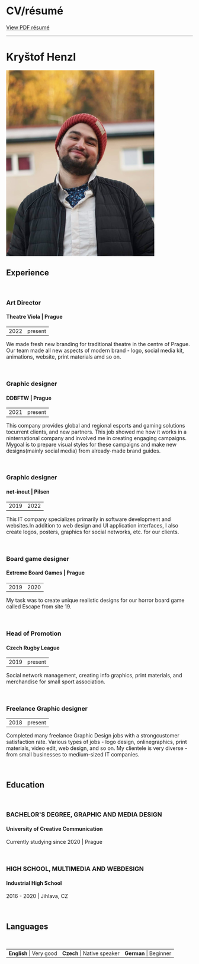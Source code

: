 # CV/résumé

[View PDF résumé](images/CV_HENZL.pdf)

---

# Kryštof Henzl
<img src="images/borec.jpg" alt="drawing" width="400"/>

<br/>

## Experience

<br/>

### Art Director
#### Theatre Viola | Prague

<table>
  <tbody>
    <tr>
      <td>2022</td>
      <td>present</td>
    </tr>
  </tbody>
</table>

We made fresh new branding for traditional theatre in the centre of Prague. Our team made all new aspects of modern brand - logo, social media kit, animations, website, print materials amd so on.

<br/>

### Graphic designer
#### DDBFTW | Prague

<table>
  <tbody>
    <tr>
      <td>2021</td>
      <td>present</td>
    </tr>
  </tbody>
</table>

This company provides global and regional esports and gaming solutions tocurrent clients, and new partners. This job showed me how it works in a ninternational company and involved me in creating engaging campaigns. Mygoal is to prepare visual styles for these campaigns and make new designs(mainly social media) from already-made brand guides.

<br/>

### Graphic designer
#### net-inout | Pilsen

<table>
  <tbody>
    <tr>
      <td>2019</td>
      <td>2022</td>
    </tr>
  </tbody>
</table>

This IT company specializes primarily in software development and websites.In addition to web design and UI application interfaces, I also create logos, posters, graphics for social networks, etc. for our clients.

<br/>

### Board game designer
#### Extreme Board Games | Prague

<table>
  <tbody>
    <tr>
      <td>2019</td>
      <td>2020</td>
    </tr>
  </tbody>
</table>

My task was to create unique realistic designs for our horror board game called Escape from site 19.

<br/>

### Head of Promotion
#### Czech Rugby League

<table>
  <tbody>
    <tr>
      <td>2019</td>
      <td>present</td>
    </tr>
  </tbody>
</table>

Social network management, creating info graphics, print materials, and merchandise for small sport association.

<br/>

### Freelance Graphic designer

<table>
  <tbody>
    <tr>
      <td>2018</td>
      <td>present</td>
    </tr>
  </tbody>
</table>

Completed many freelance Graphic Design jobs with a strongcustomer satisfaction rate. Various types of jobs - logo design, onlinegraphics, print materials, video edit, web design, and so on. My clientele is very diverse - from small businesses to medium-sized IT companies.

<br/>

## Education

<br/>

### BACHELOR'S DEGREE, GRAPHIC AND MEDIA DESIGN
#### University of Creative Communication
Currently studying since 2020 | Prague

<br/>

### HIGH SCHOOL, MULTIMEDIA AND WEBDESIGN
#### Industrial High School
2016 - 2020 | Jihlava, CZ

<br/>

## Languages

<br/>

<table>
  <tbody>
    <tr>
      <td><b>English</b> | Very good</td>
      <td><b>Czech</b> | Native speaker</td>
      <td><b>German</b> | Beginner</td>
    </tr>
  </tbody>
</table>

